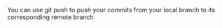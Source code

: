 You can use git push to push your commits from your local branch to its corresponding remote branch
